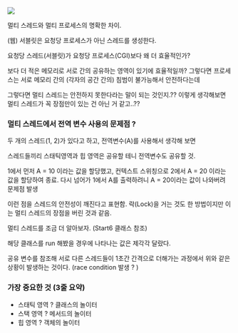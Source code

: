 ![](../../../../../06.jpg)

멀티 스레드와 멀티 프로세스의 명확한 차이.

(웹) 서블릿은 요청당 프로세스가 아닌 스레드를 생성한다.

요청당 스레드(서블릿)가 요청당 프로세스(CGI)보다 왜 더 효율적인가?

보다 더 적은 메모리로 서로 간의 공유하는 영역이 있기에 효율적일까? 그렇다면 
프로세스는 서로 메모리 간의 (각자의 공간 간의) 침범이 불가능해서 안전하다는데

그렇다면 멀티 스레드는 안전하지 못한다라는 말이 되는 것인지.?? 이렇게 생각해보면 멀티 스레드가 꼭 장점만이 있는 건 아닌 거 같고..??

### 멀티 스레드에서 전역 변수 사용의 문제점 ?

두 개의 스레드(1, 2)가 있다고 하고, 전역변수(A)를 사용해서 생각해 보면


스레드들끼리 스태틱영역과 힙 영역은 공유할 테니 전역변수도 공유할 것. 

1에서 먼저 A = 10 이라는 값을 할당했고, 컨텍스트 스위칭으로 2에서 A = 20 이라는 값을 할당하여 종료.
다시 넘어가 1에서 A를 출력하려니 A = 20이라는 값이 나와버려 문제점 발생

이런 점을 스레드의 안전성이 깨진다고 표현함. 락(Lock)을 거는 것도 한 방법이지만 이는 멀티 스레드의 장점을 버린 것과 같음.

멀티 스레드를 조금 더 알아보자. (Start6 클래스 참조)

해당 클래스를 run 해봤을 경우에 나타나는 값은 제각각 달랐다. 

공유 변수를 참조해 서로 다른 스레드들이 1초간 간격으로 더해가는 과정에서 
위와 같은 상황이 발생하는 것이다. (race condition 발생 ? )


### 가장 중요한 것 (3줄 요약)
* 스태틱 영역 ? 클래스의 놀이터
* 스택 영역 ? 메서드의 놀이터
* 힙 영역 ? 객체의 놀이터